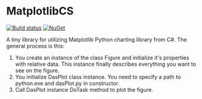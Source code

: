 # MatplotlibCS

[![Build status](https://ci.appveyor.com/api/projects/status/82vbbkqmh4xjig6f/branch/master?svg=true)](https://ci.appveyor.com/project/kapitanov/matplotlibcs/branch/master)
[![NuGet](https://img.shields.io/nuget/v/MatplotlibCS.svg?maxAge=2592000)](https://www.nuget.org/packages/MatplotlibCS/)

A tiny library for utilizing Matplotlib Python charting library from C#. The general process is this:

1. You create an instance of the class Figure and initialize it's properties with relative data. This instance finally describes everything you want to see on the figure.
2. You initialize DasPlot class instance. You need to specify a path to python.exe and dasPlot.py in constructor.
3. Call DasPlot instance DoTask method to plot the figure.
